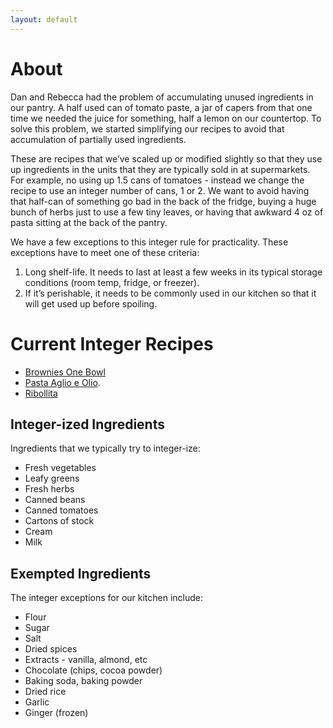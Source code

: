 ```yaml
---
layout: default
---
```


# About

Dan and Rebecca had the problem of accumulating unused ingredients in our pantry. A half used can of tomato paste, a jar of capers from that one time we needed the juice for something, half a lemon on our countertop. To solve this problem, we started simplifying our recipes to avoid that accumulation of partially used ingredients.

These are recipes that we’ve scaled up or modified slightly so that they use up ingredients in the units that they are typically sold in at supermarkets. For example, no using up 1.5 cans of tomatoes - instead we change the recipe to use an integer number of cans, 1 or 2. We want to avoid having that half-can of something go bad in the back of the fridge, buying a huge bunch of herbs just to use a few tiny leaves, or having that awkward 4 oz of pasta sitting at the back of the pantry.

We have a few exceptions to this integer rule for practicality. These exceptions have to meet one of these criteria:
1. Long shelf-life. It needs to last at least a few weeks in its typical storage conditions (room temp, fridge, or freezer).
2. If it’s perishable, it needs to be commonly used in our kitchen so that it will get used up before spoiling. 

# Current Integer Recipes

* [Brownies One Bowl](./brownies_one_bowl.html)
* [Pasta Aglio e Olio](./pasta_aglio_e_olio.html).
* [Ribollita](./ribollita.html)

## Integer-ized Ingredients
Ingredients that we typically try to integer-ize:
* Fresh vegetables
* Leafy greens
* Fresh herbs
* Canned beans
* Canned tomatoes
* Cartons of stock
* Cream
* Milk


## Exempted Ingredients

The integer exceptions for our kitchen include:

* Flour
* Sugar
* Salt
* Dried spices
* Extracts - vanilla, almond, etc
* Chocolate (chips, cocoa powder)
* Baking soda, baking powder
* Dried rice
* Garlic
* Ginger (frozen)
